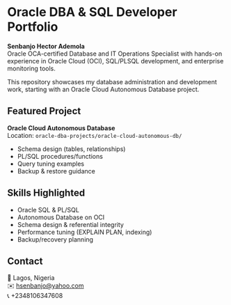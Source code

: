 # Oracle DBA & SQL Developer Portfolio

**Senbanjo Hector Ademola**  
Oracle OCA-certified Database and IT Operations Specialist with hands-on experience in Oracle Cloud (OCI), SQL/PLSQL development, and enterprise monitoring tools.

This repository showcases my database administration and development work, starting with an Oracle Cloud Autonomous Database project.

## Featured Project
**Oracle Cloud Autonomous Database**  
Location: `oracle-dba-projects/oracle-cloud-autonomous-db/`  
- Schema design (tables, relationships)  
- PL/SQL procedures/functions  
- Query tuning examples  
- Backup & restore guidance  

## Skills Highlighted
- Oracle SQL & PL/SQL  
- Autonomous Database on OCI  
- Schema design & referential integrity  
- Performance tuning (EXPLAIN PLAN, indexing)  
- Backup/recovery planning  

## Contact
📍 Lagos, Nigeria  
✉️ hsenbanjo@yahoo.com  
📞 +2348106347608
